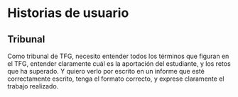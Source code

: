 # Historias de usuario

## Tribunal

Como tribunal de TFG, necesito entender todos los términos que figuran en el TFG,
entender claramente cuál es la aportación del estudiante, y los retos que ha
superado. Y quiero verlo por escrito en un informe que esté correctamente escrito,
tenga el formato correcto, y exprese claramente el trabajo realizado.
